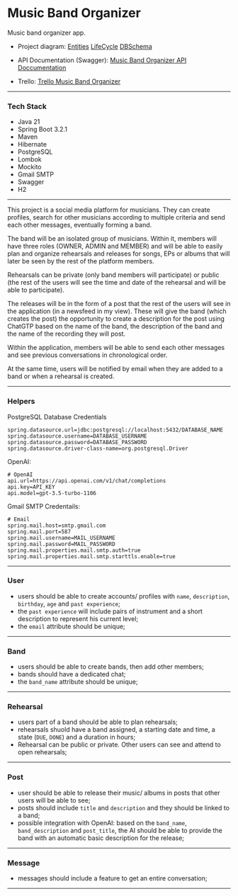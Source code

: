 # Music Band Organizer

Music band organizer app.

* Project diagram:
[Entities](https://drive.google.com/file/d/1pJo-QXl8MyAoCpR701Aix5HOdSQgTnpu/view?usp=drive_link)
[LifeCycle](https://drive.google.com/file/d/12jib5PROZ1AalCXnY6fElMJSQpjZ1UDL/view?usp=drive_link)
[DBSchema](https://drive.google.com/file/d/1HKu5CslAn-rCSNPkNrxmfuEQMySnjbgX/view?usp=drive_link)

* API Documentation (Swagger):
[Music Band Organizer API Doccumentation](https://rhacp.github.io/MBO_Swagger/#/)

* Trello:
[Trello Music Band Organizer](https://trello.com/b/ciWN5OlZ/music-band-organizer)

---

### Tech Stack


* Java 21
* Spring Boot 3.2.1
* Maven
* Hibernate
* PostgreSQL
* Lombok
* Mockito
* Gmail SMTP
* Swagger
* H2

---

This project is a social media platform for musicians. They can create profiles, search for other musicians according to multiple criteria and send each other messages, eventually forming a band.

The band will be an isolated group of musicians. Within it, members will have three roles (OWNER, ADMIN and MEMBER) and will be able to easily plan and organize rehearsals and releases for songs, EPs or albums that will later be seen by the rest of the platform members.

Rehearsals can be private (only band members will participate) or public (the rest of the users will see the time and date of the rehearsal and will be able to participate).

The releases will be in the form of a post that the rest of the users will see in the application (in a newsfeed in my view). These will give the band (which creates the post) the opportunity to create a description for the post using ChatGTP based on the name of the band, the description of the band and the name of the recording they will post.

Within the application, members will be able to send each other messages and see previous conversations in chronological order.

At the same time, users will be notified by email when they are added to a band or when a rehearsal is created.

---

### Helpers

PostgreSQL Database Credentials

```
spring.datasource.url=jdbc:postgresql://localhost:5432/DATABASE_NAME
spring.datasource.username=DATABASE_USERNAME
spring.datasource.password=DATABASE_PASSWORD
spring.datasource.driver-class-name=org.postgresql.Driver
```

OpenAI:
```
# OpenAI
api.url=https://api.openai.com/v1/chat/completions
api.key=API_KEY
api.model=gpt-3.5-turbo-1106
```

Gmail SMTP Credentails:
```
# Email
spring.mail.host=smtp.gmail.com
spring.mail.port=587
spring.mail.username=MAIL_USERNAME
spring.mail.password=MAIL_PASSWORD
spring.mail.properties.mail.smtp.auth=true
spring.mail.properties.mail.smtp.starttls.enable=true
```

---

### User

- users should be able to create accounts/ profiles with `name`, `description`, `birthday`, `age` and `past experience`;
- the `past experience` will include pairs of instrument and a short description to represent his current level;
- the `email` attribute should be unique;

---

### Band

- users should be able to create bands, then add other members;
- bands should have a dedicated chat;
- the `band_name` attribute should be unique;

---

### Rehearsal

- users part of a band should be able to plan rehearsals;
- rehearsals shuold have a band assigned, a starting date and time, a state (`DUE`, `DONE`) and a duration in hours;
- Rehearsal can be public or private. Other users can see and attend to open rehearsals;

---

### Post

- user should be able to release their music/ albums in posts that other users will be able to see;
- posts should include `title` and `description` and they should be linked to a band;
- possible integration with OpenAI: based on the `band_name`, `band_description` and `post_title`, the AI should be able to provide the band with an automatic basic description for the release;

---

### Message

- messages should include a feature to get an entire conversation;

---
